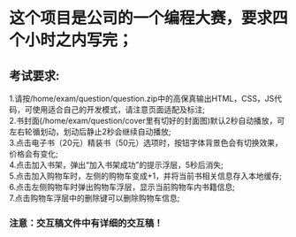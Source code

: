 # 这个项目是公司的一个编程大赛，要求四个小时之内写完；
## 考试要求:
1.请按/home/exam/question/question.zip中的高保真输出HTML，CSS，JS代码，可使用适合自己的开发模式，请注意页面适配及标注;<br/>
2.书封面(/home/exam/question/cover里有切好的封面图)默认2秒自动播放，可左右轮循划动，划动后静止2秒会继续自动播放;<br/>
3.点击电子书（20元）精装书（50元）选项时，按钮字体背景色会有切换效果，价格会有变化;<br/>
4.点击加入书架，弹出“加入书架成功”的提示浮层，5秒后消失;<br/>
5.点击加入购物车时，左侧的购物车变成+1，并将当前书相关信息存入本地缓存;<br/>
6.点击左侧购物车时弹出购物车浮层，显示当前购物车内书籍信息;<br/>
7.点击购物车浮层中的删除键可以删除购物车信息;<br/>

### 注意：交互稿文件中有详细的交互稿！
